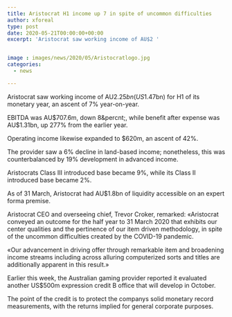 ```yaml
---
title: Aristocrat H1 income up 7 in spite of uncommon difficulties
author: xforeal 
type: post
date: 2020-05-21T00:00:00+00:00
excerpt: 'Aristocrat saw working income of AU$2 '


image : images/news/2020/05/Aristocratlogo.jpg
categories:
  - news

---
```

Aristocrat saw working income of AU$2.25bn (US$1.47bn) for H1 of its monetary year, an ascent of 7&percnt; year-on-year. 

EBITDA was AU$707.6m, down 8&percnt;, while benefit after expense was AU$1.31bn, up 277&percnt; from the earlier year. 

Operating income likewise expanded to $620m, an ascent of 42&percnt;. 

The provider saw a 6&percnt; decline in land-based income; nonetheless, this was counterbalanced by 19&percnt; development in advanced income. 

Aristocrats Class III introduced base became 9&percnt;, while its Class II introduced base became 2&percnt;. 

As of 31 March, Aristocrat had AU$1.8bn of liquidity accessible on an expert forma premise. 

Aristocrat CEO and overseeing chief, Trevor Croker, remarked: &#171;Aristocrat conveyed an outcome for the half year to 31 March 2020 that exhibits our center qualities and the pertinence of our item driven methodology, in spite of the uncommon difficulties created by the COVID-19 pandemic. 

&#171;Our advancement in driving offer through remarkable item and broadening income streams including across alluring computerized sorts and titles are additionally apparent in this result.&#187; 

Earlier this week, the Australian gaming provider reported it evaluated another US$500m expression credit B office that will develop in October. 

The point of the credit is to protect the companys solid monetary record measurements, with the returns implied for general corporate purposes.
